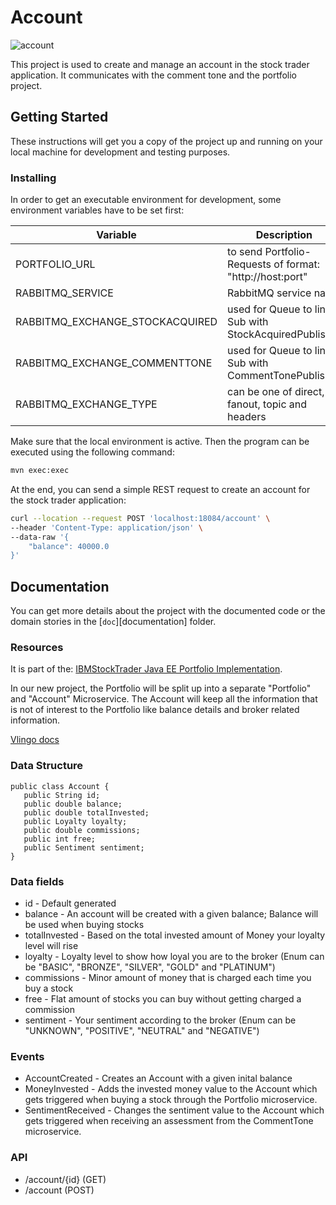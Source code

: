 # Account

![account](https://github.com/whzinformatik/stocktrader/workflows/account/badge.svg)

This project is used to create and manage an account in the stock trader application. It communicates with the comment tone and the portfolio project.

## Getting Started

These instructions will get you a copy of the project up and running on your local machine for development and testing purposes.

### Installing

In order to get an executable environment for development, some environment variables have to be set first:

| Variable                        | Description                                              | Default Value     |
|---------------------------------|----------------------------------------------------------|-------------------|
| PORTFOLIO_URL                   | to send Portfolio-Requests of format: "http://host:port" | localhost:18082   |
| RABBITMQ_SERVICE                | RabbitMQ service name                                    | localhost         |
| RABBITMQ_EXCHANGE_STOCKACQUIRED | used for Queue to link Sub with StockAcquiredPublisher   | stock_logs        |
| RABBITMQ_EXCHANGE_COMMENTTONE   | used for Queue to link Sub with CommentTonePublisher     | comment_tone_logs |
| RABBITMQ_EXCHANGE_TYPE          | can be one of direct, fanout, topic and headers          | fanout            |

Make sure that the local environment is active. Then the program can be executed using the following command:

```bash
mvn exec:exec
```

At the end, you can send a simple REST request to create an account for the stock trader application:

```bash
curl --location --request POST 'localhost:18084/account' \
--header 'Content-Type: application/json' \
--data-raw '{
    "balance": 40000.0
}'
```

## Documentation

You can get more details about the project with the documented code or the domain stories in the [`doc`][documentation] folder.

[account_actions]: https://github.com/whzinformatik/stocktrader/actions?query=workflow%3Aaccount

### Resources
It is part of the: [IBMStockTrader Java EE Portfolio Implementation](https://github.com/IBMStockTrader/portfolio/blob/master/src/main/java/com/ibm/hybrid/cloud/sample/stocktrader/portfolio/json/Portfolio.java).

In our new project, the Portfolio will be split up into a separate "Portfolio" and "Account" Microservice.
The Account will keep all the information that is not of interest to the Portfolio like balance details and broker related information.

[Vlingo docs](https://docs.vlingo.io/)

### Data Structure
	public class Account {
	   public String id;
	   public double balance;
	   public double totalInvested;
	   public Loyalty loyalty;
	   public double commissions;
	   public int free;
	   public Sentiment sentiment;
    }

### Data fields
* id - Default generated
* balance - An account will be created with a given balance; Balance will be used when buying stocks
* totalInvested - Based on the total invested amount of Money your loyalty level will rise
* loyalty - Loyalty level to show how loyal you are to the broker (Enum can be "BASIC", "BRONZE", "SILVER", "GOLD" and "PLATINUM")
* commissions - Minor amount of money that is charged each time you buy a stock
* free - Flat amount of stocks you can buy without getting charged a commission
* sentiment - Your sentiment according to the broker (Enum can be "UNKNOWN", "POSITIVE", "NEUTRAL" and "NEGATIVE")

### Events
* AccountCreated - Creates an Account with a given inital balance
* MoneyInvested - Adds the invested money value to the Account which gets triggered when buying a stock through the Portfolio microservice.
* SentimentReceived - Changes the sentiment value to the Account which gets triggered when receiving an assessment from the CommentTone microservice.

### API
* /account/{id}  (GET)
* /account       (POST)